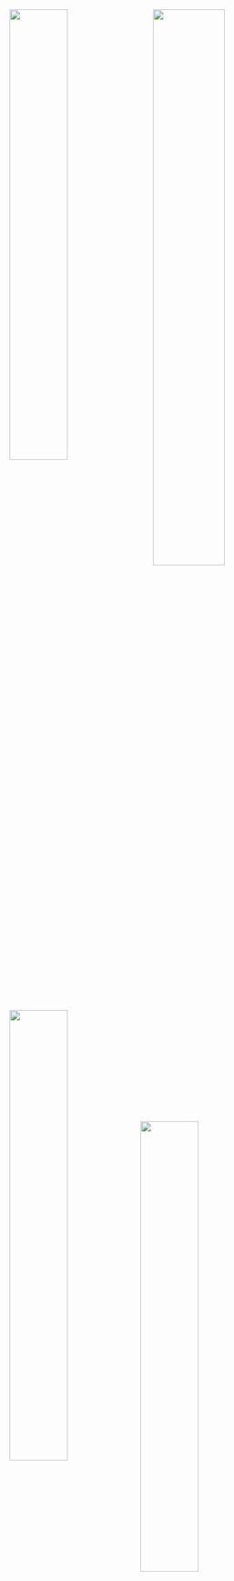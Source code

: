 <a href="https://github.com/BigBoyLeft/BigBoyLeft">
  <img width="50%" align="right" src="https://github-readme-stats.vercel.app/api/top-langs/?username=BigBoyLeft&show_icons=true&theme=dracula" />
</a>
<a href="https://github.com/BigBoyLeft/BigBoyLeft">
  <img width="45%" align="left" src="https://github-readme-stats.vercel.app/api?username=BigBoyLeft&show_icons=true&theme=dracula" />
</a>
<a href="https://github.com/BigBoyLeft/Rebirth">
  <img width="45%" align="left" src="https://github-readme-stats.vercel.app/api/pin/?username=BigBoyLeft&repo=Rebirth&show_icons=true&theme=dracula" />
</a>
<a href="https://github.com/BigBoyLeft/Fivem-Typescript-Boilerplate">
  <img width="45%" align="left" src="https://github-readme-stats.vercel.app/api/pin/?username=BigBoyLeft&repo=Fivem-Typescript-Boilerplate&show_icons=true&theme=dracula" />
</a>
